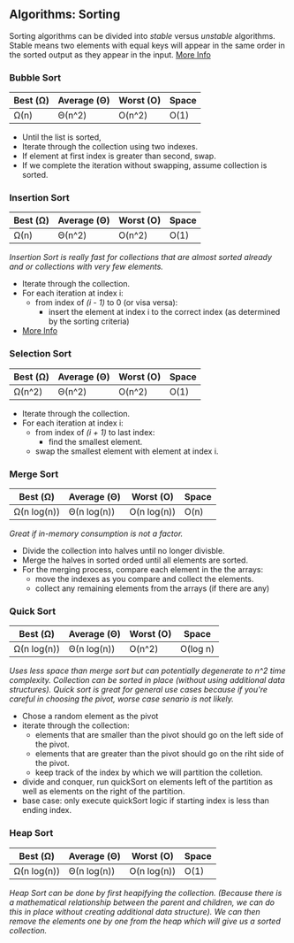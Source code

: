 ## Algorithms: Sorting
Sorting algorithms can be divided into *stable* versus *unstable* algorithms. Stable means two elements with equal keys will appear in the same order in the sorted output as they appear in the input.
[More Info](https://stackoverflow.com/questions/1517793/what-is-stability-in-sorting-algorithms-and-why-is-it-important)

### Bubble Sort
| Best (Ω) | Average (Θ) | Worst (O) | Space |
|----------|-------------|-----------|-------|
|   Ω(n)   |   Θ(n^2)    |   O(n^2)  |  O(1) |

* Until the list is sorted,
* Iterate through the collection using two indexes.
* If element at first index is greater than second, swap.
* If we complete the iteration without swapping, assume collection is sorted.


### Insertion Sort
| Best (Ω) | Average (Θ) | Worst (O) | Space |
|----------|-------------|-----------|-------|
|   Ω(n)   |   Θ(n^2)    |   O(n^2)  |  O(1) |

*Insertion Sort is really fast for collections that are almost sorted already and or collections with very few elements.*
* Iterate through the collection.
* For each iteration at index i:
  * from index of *(i - 1)* to 0 (or visa versa):
    * insert the element at index i to the correct index (as determined by the sorting criteria)
* [More Info](https://www.geeksforgeeks.org/insertion-sort/)


### Selection Sort
| Best (Ω) | Average (Θ) | Worst (O) | Space |
|----------|-------------|-----------|-------|
|   Ω(n^2) |   Θ(n^2)    |   O(n^2)  |  O(1) |
* Iterate through the collection.
* For each iteration at index i:
  * from index of *(i + 1)* to last index:
    * find the smallest element.
  * swap the smallest element with element at index i.


### Merge Sort
| Best (Ω)      | Average (Θ)      | Worst (O)      | Space |
|---------------|------------------|----------------|-------|
|   Ω(n log(n)) |   Θ(n log(n))    |   O(n log(n))  |  O(n) |

*Great if in-memory consumption is not a factor.*
* Divide the collection into halves until no longer divisble.
* Merge the halves in sorted orded until all elements are sorted.
* For the merging process, compare each element in the the arrays:
  * move the indexes as you compare and collect the elements.
  * collect any remaining elements from the arrays (if there are any)


### Quick Sort
| Best (Ω)      | Average (Θ)      | Worst (O)      | Space     |
|---------------|------------------|----------------|-----------|
|   Ω(n log(n)) |   Θ(n log(n))    |   O(n^2)       |  O(log n) |

*Uses less space than merge sort but can potentially degenerate to n^2 time complexity. Collection can be sorted in place (without using additional data structures). Quick sort is great for general use cases because if you're careful in choosing the pivot, worse case senario is not likely.*
* Chose a random element as the pivot
* iterate through the collection:
  * elements that are smaller than the pivot should go on the left side of the pivot.
  * elements that are greater than the pivot should go on the riht side of the pivot.
  * keep track of the index by which we will partition the colletion.
* divide and conquer, run quickSort on elements left of the partition as well as elements on the right of the partition.
* base case: only execute quickSort logic if starting index is less than ending index.


### Heap Sort
| Best (Ω)      |   Average (Θ)    |   Worst (O)    |   Space   |
|---------------|------------------|----------------|-----------|
|   Ω(n log(n)) |   Θ(n log(n))    |   O(n log(n))  |    O(1)   |

*Heap Sort can be done by first heapifying the collection. (Because there is a mathematical relationship between the parent and children, we can do this in place without creating additional data structure).
We can then remove the elements one by one from the heap which will give us a sorted collection.*